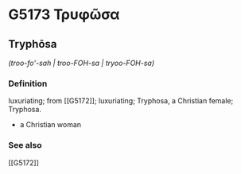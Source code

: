 # G5173 Τρυφῶσα

## Tryphōsa

_(troo-fo'-sah | troo-FOH-sa | tryoo-FOH-sa)_

### Definition

luxuriating; from [[G5172]]; luxuriating; Tryphosa, a Christian female; Tryphosa.

- a Christian woman

### See also

[[G5172]]

